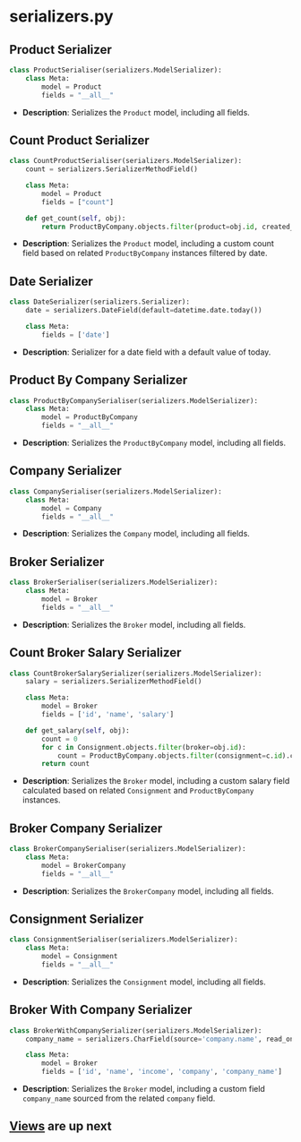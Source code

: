 # serializers.py

## Product Serializer

```python
class ProductSerialiser(serializers.ModelSerializer):
    class Meta:
        model = Product
        fields = "__all__"
```

- **Description**: Serializes the `Product` model, including all fields.

## Count Product Serializer

```python
class CountProductSerialiser(serializers.ModelSerializer):
    count = serializers.SerializerMethodField()

    class Meta:
        model = Product
        fields = ["count"]

    def get_count(self, obj):
        return ProductByCompany.objects.filter(product=obj.id, created__lt=self.context["date"]).count()
```

- **Description**: Serializes the `Product` model, including a custom count field based on related `ProductByCompany` instances filtered by date.

## Date Serializer

```python
class DateSerializer(serializers.Serializer):
    date = serializers.DateField(default=datetime.date.today())

    class Meta:
        fields = ['date']
```

- **Description**: Serializer for a date field with a default value of today.

## Product By Company Serializer

```python
class ProductByCompanySerialiser(serializers.ModelSerializer):
    class Meta:
        model = ProductByCompany
        fields = "__all__"
```

- **Description**: Serializes the `ProductByCompany` model, including all fields.

## Company Serializer

```python
class CompanySerialiser(serializers.ModelSerializer):
    class Meta:
        model = Company
        fields = "__all__"
```

- **Description**: Serializes the `Company` model, including all fields.

## Broker Serializer

```python
class BrokerSerialiser(serializers.ModelSerializer):
    class Meta:
        model = Broker
        fields = "__all__"
```

- **Description**: Serializes the `Broker` model, including all fields.

## Count Broker Salary Serializer

```python
class CountBrokerSalarySerializer(serializers.ModelSerializer):
    salary = serializers.SerializerMethodField()

    class Meta:
        model = Broker
        fields = ['id', 'name', 'salary']

    def get_salary(self, obj):
        count = 0
        for c in Consignment.objects.filter(broker=obj.id):
            count = ProductByCompany.objects.filter(consignment=c.id).count() * c.cost
        return count
```

- **Description**: Serializes the `Broker` model, including a custom salary field calculated based on related `Consignment` and `ProductByCompany` instances.

## Broker Company Serializer

```python
class BrokerCompanySerialiser(serializers.ModelSerializer):
    class Meta:
        model = BrokerCompany
        fields = "__all__"
```

- **Description**: Serializes the `BrokerCompany` model, including all fields.

## Consignment Serializer

```python
class ConsignmentSerialiser(serializers.ModelSerializer):
    class Meta:
        model = Consignment
        fields = "__all__"
```

- **Description**: Serializes the `Consignment` model, including all fields.

## Broker With Company Serializer

```python
class BrokerWithCompanySerializer(serializers.ModelSerializer):
    company_name = serializers.CharField(source='company.name', read_only=True)

    class Meta:
        model = Broker
        fields = ['id', 'name', 'income', 'company', 'company_name']
```

- **Description**: Serializes the `Broker` model, including a custom field `company_name` sourced from the related `company` field.

## [Views](views.md) are up next